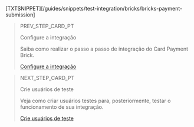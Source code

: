[TXTSNIPPET][/guides/snippets/test-integration/bricks/bricks-payment-submission]

> PREV_STEP_CARD_PT
>
> Configure a integração
>
> Saiba como realizar o passo a passo de integração do Card Payment Brick.
>
> [Configure a integração](/developers/pt/docs/checkout-bricks/card-payment-brick/configure-integration)

> NEXT_STEP_CARD_PT
>
> Crie usuários de teste
>
> Veja como criar usuários testes para, posteriormente, testar o funcionamento de sua integração.
>
> [Crie usuários de teste](/developers/pt/docs/checkout-bricks/card-payment-brick/integration-test/create-test-users)
